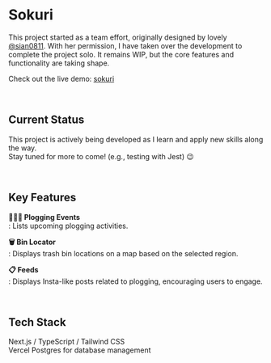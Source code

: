 # Sokuri
This project started as a team effort, originally designed by lovely [@sian0811](https://github.com/sian0811). With her permission, I have taken over the development to complete the project solo. It remains WIP, but the core features and functionality are taking shape.

Check out the live demo: [sokuri](https://sokuri.vercel.app/)

<br/>

## Current Status
This project is actively being developed as I learn and apply new skills along the way. <br/> 
Stay tuned for more to come! (e.g., testing with Jest) 😉

<br/>

## Key Features
**🏃🏻‍♀️ Plogging Events** <br/> 
: Lists upcoming plogging activities.

**🗑️ Bin Locator** <br/>
: Displays trash bin locations on a map based on the selected region.

**📋 Feeds** <br/>
: Displays Insta-like posts related to plogging, encouraging users to engage.

<br/>

## Tech Stack
Next.js / TypeScript / Tailwind CSS <br/>
Vercel Postgres for database management
